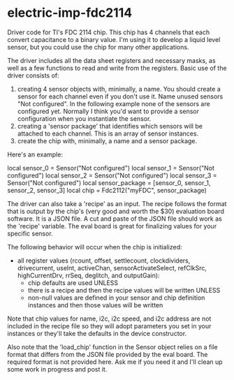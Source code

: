 # electric-imp-fdc2114
Driver code for TI's FDC 2114 chip. This chip has 4 channels that each convert capacitance to a binary value. I'm using it to develop a liquid level sensor, but you could use the chip for many other applications.

The driver includes all the data sheet registers and necessary masks, as well as a few functions to read and write from the registers. Basic use of the driver consists of:

1) creating 4 sensor objects with, minimally, a name. You should create a sensor for each channel even if you don't use it. Name unused sensors "Not configured". In the following example none of the sensors are configured yet. Normally I think you'd want to provide a sensor configuration when you instantiate the sensor.
2) creating a 'sensor package' that identifies which sensors will be attached to each channel. This is an array of sensor instances.
3) create the chip with, minimally, a name and a sensor package.

Here's an example:

local sensor_0 = Sensor("Not configured")
local sensor_1  = Sensor("Not configured")
local sensor_2  = Sensor("Not configured")
local sensor_3 = Sensor("Not configured")
local sensor_package = [sensor_0, sensor_1, sensor_2, sensor_3]
local chip = Fdc2112("myFDC", sensor_package)

The driver can also take a 'recipe' as an input. The recipe follows the format that is output by the chip's (very good and worth the $30) evaluation board software. It is a JSON file. A cut and paste of the JSON file should work as the 'recipe' variable. The eval board is great for finalizing values for your specific sensor.

The following behavior will occur when the chip is initialized:
* all register values (rcount, offset, settlecount, clockdividers, drivecurrent, useInt, activeChan, sensorActivateSelect, refClkSrc, highCurrentDrv, rrSeq, deglitch, and outputGain):
  * chip defaults are used UNLESS
  * there is a recipe and then the recipe values will be written UNLESS
  * non-null values are defined in your sensor and chip definition instances and then those values will be written
  
Note that chip values for name, i2c, i2c speed, and i2c address are not included in the recipe file so they will adopt parameters you set in your instances or they'll take the defaults in the device constructor.

Also note that the 'load_chip' function in the Sensor object relies on a file format that differs from the JSON file provided by the eval board. The required format is not provided here. Ask me if you need it and I'll clean up some work in progress and post it.
